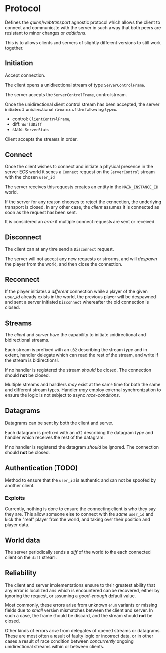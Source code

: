 # Protocol

Defines the _quinn_/_webtransport_ agnostic protocol which allows the client to connect and communicate with the server in such a way that both peers are resistant to minor changes or _additions_.

This is to allows clients and servers of slightly different versions to still work together.

## Initiation

Accept connection.

The client opens a unidirectional stream of type `ServerControlFrame`.

The server accepts the `ServerControlFrame`, control stream.

Once the unidirectional client control stream has been accepted, the server initiates `3` unidirectional streams of the following types.

- control: `ClientControlFrame`,
- diff: `WorldDiff`
- stats: `ServerStats`

Client accepts the streams in order.

## Connect

Once the client wishes to connect and initiate a physical presence in the server ECS world it sends a `Connect` request on the `ServerControl` stream with the chosen `user_id`

The server receives this requests creates an entity in the `MAIN_INSTANCE_ID` world.

If the server for any reason chooses to reject the connection, the underlying transport is closed. In any other case, the _client_ assumes it is connected as soon as the request has been sent.

It is considered an _error_ if multiple connect requests are sent or received.

## Disconnect

The client can at any time send a `Disconnect` request.

The server will not accept any new requests or streams, and will _despawn_ the
player from the world, and then close the connection.

## Reconnect

If the player initiates a _different_ connection while a player of the given
_user_id_ already exists in the world, the previous player will be despawned and
sent a server initiated `Disconnect` whereafter the old connection is closed.

## Streams

The _client_ and _server_ have the capability to initiate unidirectional and
bidirectional streams.

Each stream is prefixed with an `u32` describing the stream _type_ and in
extent, handler delegate which can read the rest of the stream, and write if the
stream is bidirectional.

If no handler is registered the stream _should_ be closed. The connection should
**not** be closed.

Multiple streams and handlers _may_ exist at the same time for both the same and
different stream types. Handler _may_ employ external synchronization to ensure
the logic is not subject to async _race-conditions_.

## Datagrams

Datagrams can be sent by both the client and server.

Each datagram is prefixed with an `u32` describing the datagram _type_ and
handler which receives the rest of the datagram.

If no handler is registered the datagram _should_ be ignored. The connection
should **not** be closed.

## Authentication (TODO)

Method to ensure that the `user_id` is authentic and can not be spoofed by
another client.

### Exploits

Currently, nothing is done to ensure the connecting client is who they say they
are. This allow someone else to connect with the _same_ `user_id` and kick the
"real" player from the world, and taking over their position and player data.

## World data

The server periodically sends a _diff_ of the world to the each connected client
on the `diff` stream.

## Reliability

The client and server implementations ensure to their greatest ability that
any error is localized and which is encountered can be recovered, either by ignoring the request,
or assuming a _good-enough_ default value.

Most commonly, these errors arise from unknown `enum` variants or missing fields
due to _small_ version mismatches between the client and server. In such a case,
the frame should be discard, and the stream should **not** be closed.

Other kinds of errors arise from delegates of opened streams or datagrams. These
are most often a result of faulty logic or incorrect data, or in other cases a
result of race condition between _concurrently_ ongoing unidirectional streams
within or between clients.
